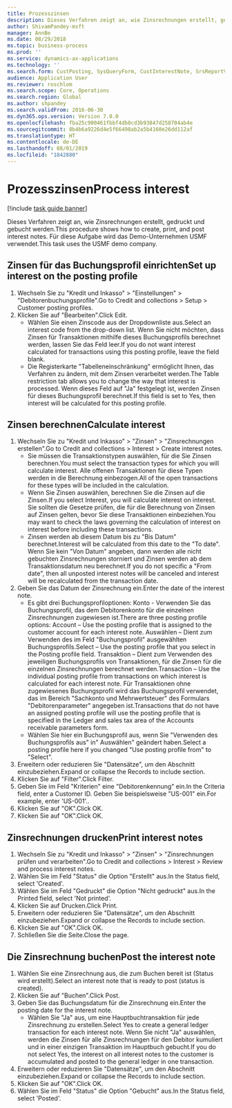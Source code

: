 ```yaml
---
title: Prozesszinsen
description: Dieses Verfahren zeigt an, wie Zinsrechnungen erstellt, gedruckt und gebucht werden.
author: ShivamPandey-msft
manager: AnnBe
ms.date: 08/29/2018
ms.topic: business-process
ms.prod: ''
ms.service: dynamics-ax-applications
ms.technology: ''
ms.search.form: CustPosting, SysQueryForm, CustInterestNote, SrsReportViewerForm
audience: Application User
ms.reviewer: roschlom
ms.search.scope: Core, Operations
ms.search.region: Global
ms.author: shpandey
ms.search.validFrom: 2016-06-30
ms.dyn365.ops.version: Version 7.0.0
ms.openlocfilehash: fba25c900461fbbf4db0cd3b93847d258704ab4e
ms.sourcegitcommit: 8b4b6a9226d4e5f66498ab2a5b4160e26dd112af
ms.translationtype: HT
ms.contentlocale: de-DE
ms.lasthandoff: 08/01/2019
ms.locfileid: "1842880"
---
```

# <a name="process-interest"></a><span data-ttu-id="bcbf3-103">Prozesszinsen</span><span class="sxs-lookup"><span data-stu-id="bcbf3-103">Process interest</span></span>

[!include [task guide banner](../../includes/task-guide-banner.md)]

<span data-ttu-id="bcbf3-104">Dieses Verfahren zeigt an, wie Zinsrechnungen erstellt, gedruckt und gebucht werden.</span><span class="sxs-lookup"><span data-stu-id="bcbf3-104">This procedure shows how to create, print, and post interest notes.</span></span> <span data-ttu-id="bcbf3-105">Für diese Aufgabe wird das Demo-Unternehmen USMF verwendet.</span><span class="sxs-lookup"><span data-stu-id="bcbf3-105">This task uses the USMF demo company.</span></span>


## <a name="set-up-interest-on-the-posting-profile"></a><span data-ttu-id="bcbf3-106">Zinsen für das Buchungsprofil einrichten</span><span class="sxs-lookup"><span data-stu-id="bcbf3-106">Set up interest on the posting profile</span></span>
1. <span data-ttu-id="bcbf3-107">Wechseln Sie zu "Kredit und Inkasso" > "Einstellungen" > "Debitorenbuchungsprofile".</span><span class="sxs-lookup"><span data-stu-id="bcbf3-107">Go to Credit and collections > Setup > Customer posting profiles.</span></span>
2. <span data-ttu-id="bcbf3-108">Klicken Sie auf "Bearbeiten".</span><span class="sxs-lookup"><span data-stu-id="bcbf3-108">Click Edit.</span></span>
    * <span data-ttu-id="bcbf3-109">Wählen Sie einen Zinscode aus der Dropdownliste aus.</span><span class="sxs-lookup"><span data-stu-id="bcbf3-109">Select an interest code from the drop-down list.</span></span> <span data-ttu-id="bcbf3-110">Wenn Sie nicht möchten, dass Zinsen für Transaktionen mithilfe dieses Buchungsprofils berechnet werden, lassen Sie das Feld leer.</span><span class="sxs-lookup"><span data-stu-id="bcbf3-110">If you do not want interest calculated for transactions using this posting profile, leave the field blank.</span></span>  
    * <span data-ttu-id="bcbf3-111">Die Registerkarte "Tabelleneinschränkung" ermöglicht Ihnen, das Verfahren zu ändern, mit dem Zinsen verarbeitet werden.</span><span class="sxs-lookup"><span data-stu-id="bcbf3-111">The Table restriction tab allows you to change the way that interest is processed.</span></span> <span data-ttu-id="bcbf3-112">Wenn dieses Feld auf "Ja" festgelegt ist, werden Zinsen für dieses Buchungsprofil berechnet.</span><span class="sxs-lookup"><span data-stu-id="bcbf3-112">If this field is set to Yes, then interest will be calculated for this posting profile.</span></span>  

## <a name="calculate-interest"></a><span data-ttu-id="bcbf3-113">Zinsen berechnen</span><span class="sxs-lookup"><span data-stu-id="bcbf3-113">Calculate interest</span></span>
1. <span data-ttu-id="bcbf3-114">Wechseln Sie zu "Kredit und Inkasso" > "Zinsen" > "Zinsrechnungen erstellen".</span><span class="sxs-lookup"><span data-stu-id="bcbf3-114">Go to Credit and collections > Interest > Create interest notes.</span></span>
    * <span data-ttu-id="bcbf3-115">Sie müssen die Transaktionstypen auswählen, für die Sie Zinsen berechnen.</span><span class="sxs-lookup"><span data-stu-id="bcbf3-115">You must select the transaction types for which you will calculate interest.</span></span> <span data-ttu-id="bcbf3-116">Alle offenen Transaktionen für diese Typen werden in die Berechnung einbezogen.</span><span class="sxs-lookup"><span data-stu-id="bcbf3-116">All of the open transactions for these types will be included in the calculation.</span></span>  
    * <span data-ttu-id="bcbf3-117">Wenn Sie Zinsen auswählen, berechnen Sie die Zinsen auf die Zinsen.</span><span class="sxs-lookup"><span data-stu-id="bcbf3-117">If you select Interest, you will calculate interest on interest.</span></span> <span data-ttu-id="bcbf3-118">Sie sollten die Gesetze prüfen, die für die Berechnung von Zinsen auf Zinsen gelten, bevor Sie diese Transaktionen einbeziehen.</span><span class="sxs-lookup"><span data-stu-id="bcbf3-118">You may want to check the laws governing the calculation of interest on interest before including these transactions.</span></span>  
    * <span data-ttu-id="bcbf3-119">Zinsen werden ab diesem Datum bis zu "Bis Datum" berechnet.</span><span class="sxs-lookup"><span data-stu-id="bcbf3-119">Interest will be calculated from this date to the "To date".</span></span> <span data-ttu-id="bcbf3-120">Wenn Sie kein "Von Datum" angeben, dann werden alle nicht gebuchten Zinsrechnungen storniert und Zinsen werden ab dem Transaktionsdatum neu berechnet.</span><span class="sxs-lookup"><span data-stu-id="bcbf3-120">If you do not specific a "From date", then all unposted interest notes will be canceled and interest will be recalculated from the transaction date.</span></span>  
2. <span data-ttu-id="bcbf3-121">Geben Sie das Datum der Zinsrechnung ein.</span><span class="sxs-lookup"><span data-stu-id="bcbf3-121">Enter the date of the interest note.</span></span>
    * <span data-ttu-id="bcbf3-122">Es gibt drei Buchungsprofiloptionen: Konto - Verwenden Sie das Buchungsprofil, das dem Debitorenkonto für die einzelnen Zinsrechnungen zugewiesen ist.</span><span class="sxs-lookup"><span data-stu-id="bcbf3-122">There are three posting profile options:   Account – Use the posting profile that is assigned to the customer account for each interest note.</span></span>   <span data-ttu-id="bcbf3-123">Auswählen – Dient zum Verwenden des im Feld "Buchungsprofil" ausgewählten Buchungsprofils.</span><span class="sxs-lookup"><span data-stu-id="bcbf3-123">Select – Use the posting profile that you select in the Posting profile field.</span></span>   <span data-ttu-id="bcbf3-124">Transaktion – Dient zum Verwenden des jeweiligen Buchungsprofils von Transaktionen, für die Zinsen für die einzelnen Zinsrechnungen berechnet werden.</span><span class="sxs-lookup"><span data-stu-id="bcbf3-124">Transaction – Use the individual posting profile from transactions on which interest is calculated for each interest note.</span></span> <span data-ttu-id="bcbf3-125">Für Transaktionen ohne zugewiesenes Buchungsprofil wird das Buchungsprofil verwendet, das im Bereich "Sachkonto und Mehrwertsteuer" des Formulars "Debitorenparameter" angegeben ist.</span><span class="sxs-lookup"><span data-stu-id="bcbf3-125">Transactions that do not have an assigned posting profile will use the posting profile that is specified in the Ledger and sales tax area of the Accounts receivable parameters form.</span></span>  
    * <span data-ttu-id="bcbf3-126">Wählen Sie hier ein Buchungsprofil aus, wenn Sie "Verwenden des Buchungsprofils aus" in" Auswählen" geändert haben.</span><span class="sxs-lookup"><span data-stu-id="bcbf3-126">Select a posting profile here if you changed "Use posting profile from" to "Select".</span></span>  
3. <span data-ttu-id="bcbf3-127">Erweitern oder reduzieren Sie "Datensätze", um den Abschnitt einzubeziehen.</span><span class="sxs-lookup"><span data-stu-id="bcbf3-127">Expand or collapse the Records to include section.</span></span>
4. <span data-ttu-id="bcbf3-128">Klicken Sie auf "Filter".</span><span class="sxs-lookup"><span data-stu-id="bcbf3-128">Click Filter.</span></span>
5. <span data-ttu-id="bcbf3-129">Geben Sie im Feld "Kriterien" eine "Debitorenkennung" ein.</span><span class="sxs-lookup"><span data-stu-id="bcbf3-129">In the Criteria field, enter a Customer ID.</span></span> <span data-ttu-id="bcbf3-130">Geben Sie beispielsweise "US-001" ein.</span><span class="sxs-lookup"><span data-stu-id="bcbf3-130">For example, enter 'US-001'..</span></span>
6. <span data-ttu-id="bcbf3-131">Klicken Sie auf "OK".</span><span class="sxs-lookup"><span data-stu-id="bcbf3-131">Click OK.</span></span>
7. <span data-ttu-id="bcbf3-132">Klicken Sie auf "OK".</span><span class="sxs-lookup"><span data-stu-id="bcbf3-132">Click OK.</span></span>

## <a name="print-interest-notes"></a><span data-ttu-id="bcbf3-133">Zinsrechnungen drucken</span><span class="sxs-lookup"><span data-stu-id="bcbf3-133">Print interest notes</span></span>
1. <span data-ttu-id="bcbf3-134">Wechseln Sie zu "Kredit und Inkasso" > "Zinsen" > "Zinsrechnungen prüfen und verarbeiten".</span><span class="sxs-lookup"><span data-stu-id="bcbf3-134">Go to Credit and collections > Interest > Review and process interest notes.</span></span>
2. <span data-ttu-id="bcbf3-135">Wählen Sie im Feld "Status" die Option "Erstellt" aus.</span><span class="sxs-lookup"><span data-stu-id="bcbf3-135">In the Status field, select 'Created'.</span></span>
3. <span data-ttu-id="bcbf3-136">Wählen Sie im Feld "Gedruckt" die Option "Nicht gedruckt" aus.</span><span class="sxs-lookup"><span data-stu-id="bcbf3-136">In the Printed field, select 'Not printed'.</span></span>
4. <span data-ttu-id="bcbf3-137">Klicken Sie auf Drucken.</span><span class="sxs-lookup"><span data-stu-id="bcbf3-137">Click Print.</span></span>
5. <span data-ttu-id="bcbf3-138">Erweitern oder reduzieren Sie "Datensätze", um den Abschnitt einzubeziehen.</span><span class="sxs-lookup"><span data-stu-id="bcbf3-138">Expand or collapse the Records to include section.</span></span>
6. <span data-ttu-id="bcbf3-139">Klicken Sie auf "OK".</span><span class="sxs-lookup"><span data-stu-id="bcbf3-139">Click OK.</span></span>
7. <span data-ttu-id="bcbf3-140">Schließen Sie die Seite.</span><span class="sxs-lookup"><span data-stu-id="bcbf3-140">Close the page.</span></span>

## <a name="post-the-interest-note"></a><span data-ttu-id="bcbf3-141">Die Zinsrechnung buchen</span><span class="sxs-lookup"><span data-stu-id="bcbf3-141">Post the interest note</span></span>
1. <span data-ttu-id="bcbf3-142">Wählen Sie eine Zinsrechnung aus, die zum Buchen bereit ist (Status wird erstellt).</span><span class="sxs-lookup"><span data-stu-id="bcbf3-142">Select an interest note that is ready to post (status is created).</span></span>
2. <span data-ttu-id="bcbf3-143">Klicken Sie auf "Buchen".</span><span class="sxs-lookup"><span data-stu-id="bcbf3-143">Click Post.</span></span>
3. <span data-ttu-id="bcbf3-144">Geben Sie das Buchungsdatum für die Zinsrechnung ein.</span><span class="sxs-lookup"><span data-stu-id="bcbf3-144">Enter the posting date for the interest note.</span></span>
    * <span data-ttu-id="bcbf3-145">Wählen Sie "Ja" aus, um eine Hauptbuchtransaktion für jede Zinsrechnung zu erstellen.</span><span class="sxs-lookup"><span data-stu-id="bcbf3-145">Select Yes to create a general ledger transaction for each interest note.</span></span>     <span data-ttu-id="bcbf3-146">Wenn Sie nicht "Ja" auswählen, werden die Zinsen für alle Zinsrechnungen für den Debitor kumuliert und in einer einzigen Transaktion im Hauptbuch gebucht.</span><span class="sxs-lookup"><span data-stu-id="bcbf3-146">If you do not select Yes, the interest on all interest notes to the customer is accumulated and posted to the general ledger in one transaction.</span></span>  
4. <span data-ttu-id="bcbf3-147">Erweitern oder reduzieren Sie "Datensätze", um den Abschnitt einzubeziehen.</span><span class="sxs-lookup"><span data-stu-id="bcbf3-147">Expand or collapse the Records to include section.</span></span>
5. <span data-ttu-id="bcbf3-148">Klicken Sie auf "OK".</span><span class="sxs-lookup"><span data-stu-id="bcbf3-148">Click OK.</span></span>
6. <span data-ttu-id="bcbf3-149">Wählen Sie im Feld "Status" die Option "Gebucht" aus.</span><span class="sxs-lookup"><span data-stu-id="bcbf3-149">In the Status field, select 'Posted'.</span></span>

